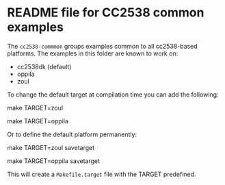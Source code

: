 README file for CC2538 common examples
=========

The `cc2538-commmon` groups examples common to all cc2538-based platforms.
The examples in this folder are known to work on:

* cc2538dk (default)
* oppila
* zoul

To change the default target at compilation time you can add the following:

make TARGET=zoul

make TARGET=oppila

Or to define the default platform permanently:

make TARGET=zoul savetarget

make TARGET=oppila savetarget

This will create a `Makefile.target` file with the TARGET predefined.

